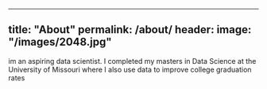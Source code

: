 ---
title: "About"
permalink: /about/
header:
  image: "/images/2048.jpg"
  ---

  im an aspiring data scientist.  I
  completed my masters in Data Science
  at the University of Missouri where I
  also use data to improve college
  graduation rates
